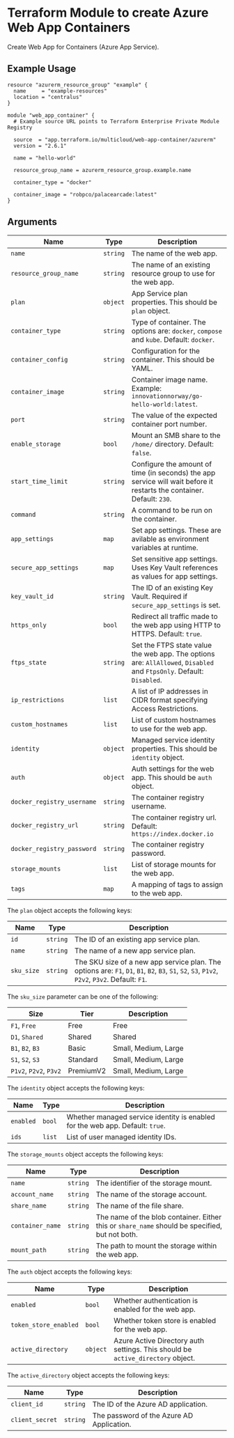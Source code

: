# Terraform Module to create Azure Web App Containers

Create Web App for Containers (Azure App Service).

## Example Usage

```hcl
resource "azurerm_resource_group" "example" {
  name     = "example-resources"
  location = "centralus"
}

module "web_app_container" {
  # Example source URL points to Terraform Enterprise Private Module Registry

  source  = "app.terraform.io/multicloud/web-app-container/azurerm"
  version = "2.6.1"

  name = "hello-world"

  resource_group_name = azurerm_resource_group.example.name

  container_type = "docker"

  container_image = "robpco/palacearcade:latest"
}
```

## Arguments

| Name                       | Type     | Description                                                                                                           |
| -------------------------- | -------- | --------------------------------------------------------------------------------------------------------------------- |
| `name`                     | `string` | The name of the web app.                                                                                              |
| `resource_group_name`      | `string` | The name of an existing resource group to use for the web app.                                                        |
| `plan`                     | `object` | App Service plan properties. This should be `plan` object.                                                            |
| `container_type`           | `string` | Type of container. The options are: `docker`, `compose` and `kube`. Default: `docker`.                                |
| `container_config`         | `string` | Configuration for the container. This should be YAML.                                                                 |
| `container_image`          | `string` | Container image name. Example: `innovationnorway/go-hello-world:latest`.                                              |
| `port`                     | `string` | The value of the expected container port number.                                                                      |
| `enable_storage`           | `bool`   | Mount an SMB share to the `/home/` directory. Default: `false`.                                                       |
| `start_time_limit`         | `string` | Configure the amount of time (in seconds) the app service will wait before it restarts the container. Default: `230`. |
| `command`                  | `string` | A command to be run on the container.                                                                                 |
| `app_settings`             | `map`    | Set app settings. These are avilable as environment variables at runtime.                                             |
| `secure_app_settings`      | `map`    | Set sensitive app settings. Uses Key Vault references as values for app settings.                                     |
| `key_vault_id`             | `string` | The ID of an existing Key Vault. Required if `secure_app_settings` is set.                                            |
| `https_only`               | `bool`   | Redirect all traffic made to the web app using HTTP to HTTPS. Default: `true`.                                        |
| `ftps_state`               | `string` | Set the FTPS state value the web app. The options are: `AllAllowed`, `Disabled` and `FtpsOnly`. Default: `Disabled`.  |
| `ip_restrictions`          | `list`   | A list of IP addresses in CIDR format specifying Access Restrictions.                                                 |
| `custom_hostnames`         | `list`   | List of custom hostnames to use for the web app.                                                                      |
| `identity`                 | `object` | Managed service identity properties. This should be `identity` object.                                                |
| `auth`                     | `object` | Auth settings for the web app. This should be `auth` object.                                                          |
| `docker_registry_username` | `string` | The container registry username.                                                                                      |
| `docker_registry_url`      | `string` | The container registry url. Default: `https://index.docker.io`                                                        |
| `docker_registry_password` | `string` | The container registry password.                                                                                      |
| `storage_mounts`           | `list`   | List of storage mounts for the web app.                                                                               |
| `tags`                     | `map`    | A mapping of tags to assign to the web app.                                                                           |

The `plan` object accepts the following keys:

| Name       | Type     | Description                                                                                                                                     |
| ---------- | -------- | ----------------------------------------------------------------------------------------------------------------------------------------------- |
| `id`       | `string` | The ID of an existing app service plan.                                                                                                         |
| `name`     | `string` | The name of a new app service plan.                                                                                                             |
| `sku_size` | `string` | The SKU size of a new app service plan. The options are: `F1`, `D1`, `B1`, `B2`, `B3`, `S1`, `S2`, `S3`, `P1v2`, `P2v2`, `P3v2`. Default: `F1`. |

The `sku_size` parameter can be one of the following:

| Size                   | Tier      | Description          |
| ---------------------- | --------- | -------------------- |
| `F1`, `Free`           | Free      | Free                 |
| `D1`, `Shared`         | Shared    | Shared               |
| `B1`, `B2`, `B3`       | Basic     | Small, Medium, Large |
| `S1`, `S2`, `S3`       | Standard  | Small, Medium, Large |
| `P1v2`, `P2v2`, `P3v2` | PremiumV2 | Small, Medium, Large |

The `identity` object accepts the following keys:

| Name      | Type   | Description                                                                   |
| --------- | ------ | ----------------------------------------------------------------------------- |
| `enabled` | `bool` | Whether managed service identity is enabled for the web app. Default: `true`. |
| `ids`     | `list` | List of user managed identity IDs.                                            |

The `storage_mounts` object accepts the following keys:

| Name             | Type     | Description                                                                                    |
| ---------------- | -------- | ---------------------------------------------------------------------------------------------- |
| `name`           | `string` | The identifier of the storage mount.                                                           |
| `account_name`   | `string` | The name of the storage account.                                                               |
| `share_name`     | `string` | The name of the file share.                                                                    |
| `container_name` | `string` | The name of the blob container. Either this or `share_name` should be specified, but not both. |
| `mount_path`     | `string` | The path to mount the storage within the web app.                                              |

The `auth` object accepts the following keys:

| Name                  | Type     | Description                                                                     |
| --------------------- | -------- | ------------------------------------------------------------------------------- |
| `enabled`             | `bool`   | Whether authentication is enabled for the web app.                              |
| `token_store_enabled` | `bool`   | Whether token store is enabled for the web app.                                 |
| `active_directory`    | `object` | Azure Active Directory auth settings. This should be `active_directory` object. |

The `active_directory` object accepts the following keys:

| Name            | Type     | Description                               |
| --------------- | -------- | ----------------------------------------- |
| `client_id`     | `string` | The ID of the Azure AD application.       |
| `client_secret` | `string` | The password of the Azure AD Application. |
